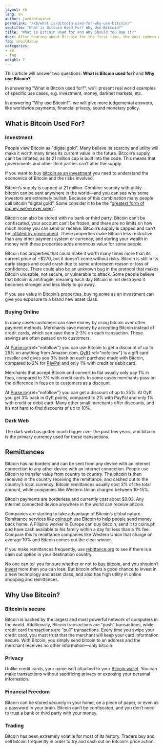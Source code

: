 ```yaml
---
layout: kb
lang: en
author: jordantuwiner
permalink: "/kb/what-is-bitcoin-used-for-why-use-bitcoin/"
seotitle: "What is Bitcoin Used For? Why Use Bitcoin?"
title: "What is Bitcoin Used for and Why Should You Use it?"
desc: After hearing about Bitcoin for the first time, the most common question people ask is - should I buy bitcoin?
faq: shouldibuy
categories: 
- kb
- faq
weight: 7
---
```

This article will answer two questions: **What is Bitcoin used for?** and **Why use Bitcoin?**

In answering "What is Bitcoin used for?", we'll present real world examples of specific use cases, e.g. investment, money, darknet markets, etc. 

In answering "Why use Bitcoin?", we will give more judgemental answers, like worldwide payments, financial privacy, sound monetary policy. 

## What is Bitcoin Used For? 

### Investment 
People view Bitcoin as "digital gold". Many believe its scarcity and utility will make it worth many times its current value in the future. Bitcoin’s supply can’t be inflated, as its 21 million cap is built into the code. This means that governments and other third parties can’t alter the supply. 

If you want to buy [bitcoin as an investment](/kb/investing-in-bitcoin/) you need to understand the economics of Bitcoin and the risks involved. 

Bitcoin’s supply is capped at 21 million. Combine scarcity with utility--bitcoin can be sent anywhere in the world—and you can see why some investors are extremely bullish. Because of this combination many people call bitcoin “digital gold”. Some consider it to be the “[greatest form of money we’ve ever seen](http://bigthink.com/think-tank/why-bitcoin-is-the-best-form-of-money-weve-ever-seen-with-wences-casares)”. 

Bitcoin can also be stored with no bank or third party. Bitcoin can’t be confiscated, your account can’t be frozen, and there are no limits on how much money you can send or receive. Bitcoin’s supply is capped and can’t be [inflated by government](/kb/hedge-against-inflation-with-bitcoin). These properties make Bitcoin less restrictive than any other payment system or currency, and storing your wealth in money with these properties adds enormous value for some people. 

Bitcoin has properties that could make it worth many times more than its current price of ~$270, but it doesn’t come without risks. Bitcoin is still in its early stages and could crash due to some unforeseen reason or loss of confidence. There could also be an unknown bug in the protocol that makes Bitcoin unusable, not secure, or vulnerable to attack. Some people believe that bitcoin is antifragile, meaning each day Bitcoin is not destroyed it becomes stronger and less likely to go away. 

If you see value in Bitcoin’s properties, buying some as an investment can give you exposure to a brand new asset class. 

### Buying Online
In many cases customers can save money by using bitcoin over other payment methods. Merchants save money by accepting Bitcoin instead of credit cards, which can save them 2-3% on each transaction. These savings are often passed on to customers. 

At [Purse.io](http://buybitcoinww.co/purse_io){:rel="nofollow"} you can use Bitcoin to get a discount of up to 25% on anything from Amazon.com. [Gyft](https://www.gyft.com/){:rel="nofollow"} is a gift card reseller and gives you 3% back on each purchase made with Bitcoin, compared to 2% for [PayPal](/en/buy-bitcoin-paypal/) and only 1% with credit or debit card. 

Merchants that accept Bitcoin and convert to fiat usually only pay 1% in fees, compared to 3% with credit cards. In some cases merchants pass on the difference in fees on to customers as a discount. 

At [Purse.io](http://buybitcoinww.co/purse_io){:rel="nofollow"} you can get a discount of up to 25%. At Gyft you get 3% back in Gyft points, compared to 2% with PayPal and only 1% with credit or debit card. Many other small merchants offer discounts, and it’s not hard to find discounts of up to 10%.

### Dark Web
The dark web has gotten much bigger over the past few years, and bitcoin is the primary currency used for these transactions. 

## Remittances 
Bitcoin has no borders and can be sent from any device with an internet connection to any other device with an internet connection. People use Bitcoin to transfer value from country to country.  The bitcoin is then received in the country receiving the remittance, and cashed out to the country’s local currency. Bitcoin remittances usually cost 3% of the total amount, while companies like Western Union charged between 10-15%. 

Bitcoin payments are borderless and currently cost about $0.03. Any internet connected device anywhere in the world can receive bitcoin. 

Companies are starting to take advantage of Bitcoin’s global nature. Remittance services like [coins.ph](http://coins.ph/) use Bitcoin to help people send money back home. A Filipino worker in Europe can buy bitcoin, send it to coins.ph, and have cash available to his family within a day for less than a 1% fee. Compare this to remittance companies like Western Union that charge on average 10% and Bitcoin comes out the clear winner. 

If you make remittances frequently, use [rebittance.org](https://rebittance.org/) to see if there is a cash out option in your destination country.
 
No one can tell you for sure whether or not to [buy bitcoin](https://www.buybitcoinworldwide.com/), and you shouldn’t [invest](/kb/investing-in-bitcoin/) more than you can lose. But bitcoin offers a good chance to invest in a new technology and asset class, and also has high utility in online shopping and remittances.

## Why Use Bitcoin?

### Bitcoin is secure 

Bitcoin is backed by the largest and most powerful network of computers in the world. Additionally, Bitcoin transactions are “push” transactions, while credit card transactions are “pull” transactions. Every time you swipe your credit card, you must trust that the merchant will keep your card information secure. With Bitcoin, you simply send bitcoin to an address and the merchant receives no other information—only bitcoin. 

### Privacy
Unlike credit cards, your name isn’t attached to your [Bitcoin wallet](https://www.buybitcoinworldwide.com/wallets/). You can make transactions without sacrificing privacy or exposing your personal information. 

### Financial Freedom
Bitcoin can be stored securely in your home, on a piece of paper, or even as a password in your brain. Bitcoin can’t be confiscated, and you don’t need to trust a bank or third party with your money. 

### Trading
Bitcoin has been extremely volatile for most of its history. Traders buy and sell bitcoin frequently in order to try and cash out on Bitcoin’s price action.